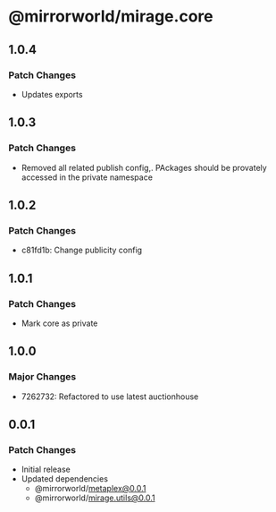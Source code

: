 # @mirrorworld/mirage.core

## 1.0.4

### Patch Changes

- Updates exports

## 1.0.3

### Patch Changes

- Removed all related publish config,. PAckages should be provately accessed in the private namespace

## 1.0.2

### Patch Changes

- c81fd1b: Change publicity config

## 1.0.1

### Patch Changes

- Mark core as private

## 1.0.0

### Major Changes

- 7262732: Refactored to use latest auctionhouse

## 0.0.1

### Patch Changes

- Initial release
- Updated dependencies
  - @mirrorworld/metaplex@0.0.1
  - @mirrorworld/mirage.utils@0.0.1
